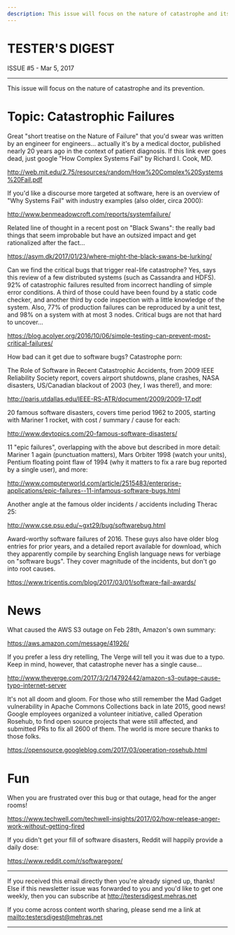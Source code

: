 ```yaml
---
description: This issue will focus on the nature of catastrophe and its prevention.
---
```


TESTER'S DIGEST
===============
ISSUE #5 - Mar 5, 2017

---

This issue will focus on the nature of catastrophe and its prevention.

Topic: Catastrophic Failures
============================

Great "short treatise on the Nature of Failure" that you'd swear was written by an engineer for engineers... actually it's by a medical doctor, published nearly 20 years ago in the context of patient diagnosis. If this link ever goes dead, just google "How Complex Systems Fail" by Richard I. Cook, MD.

<http://web.mit.edu/2.75/resources/random/How%20Complex%20Systems%20Fail.pdf>

If you'd like a discourse more targeted at software, here is an overview of "Why Systems Fail" with industry examples (also older, circa 2000):

<http://www.benmeadowcroft.com/reports/systemfailure/>

Related line of thought in a recent post on "Black Swans": the really bad things that seem improbable but have an outsized impact and get rationalized after the fact...

<https://asym.dk/2017/01/23/where-might-the-black-swans-be-lurking/>

Can we find the critical bugs that trigger real-life catastrophe? Yes, says this review of a few distributed systems (such as Cassandra and HDFS). 92% of catastrophic failures resulted from incorrect handling of simple error conditions. A third of those could have been found by a static code checker, and another third by code inspection with a little knowledge of the system. Also, 77% of production failures can be reproduced by a unit test, and 98% on a system with at most 3 nodes. Critical bugs are not that hard to uncover...

<https://blog.acolyer.org/2016/10/06/simple-testing-can-prevent-most-critical-failures/>

How bad can it get due to software bugs? Catastrophe porn:

The Role of Software in Recent Catastrophic Accidents, from 2009 IEEE Reliability Society report, covers airport shutdowns, plane crashes, NASA disasters, US/Canadian blackout of 2003 (hey, I was there!), and more:

<http://paris.utdallas.edu/IEEE-RS-ATR/document/2009/2009-17.pdf>

20 famous software disasters, covers time period 1962 to 2005, starting with Mariner 1 rocket, with cost / summary / cause for each:

<http://www.devtopics.com/20-famous-software-disasters/>

11 "epic failures", overlapping with the above but described in more detail: Mariner 1 again (punctuation matters), Mars Orbiter 1998 (watch your units), Pentium floating point flaw of 1994 (why it matters to fix a rare bug reported by a single user), and more:

<http://www.computerworld.com/article/2515483/enterprise-applications/epic-failures--11-infamous-software-bugs.html>

Another angle at the famous older incidents / accidents including Therac 25:

<http://www.cse.psu.edu/~gxt29/bug/softwarebug.html>

Award-worthy software failures of 2016. These guys also have older blog entries for prior years, and a detailed report available for download, which they apparently compile by searching English language news for verbiage on "software bugs". They cover magnitude of the incidents, but don't go into root causes.

<https://www.tricentis.com/blog/2017/03/01/software-fail-awards/>

News
====

What caused the AWS S3 outage on Feb 28th, Amazon's own summary:

<https://aws.amazon.com/message/41926/>

If you prefer a less dry retelling, The Verge will tell you it was due to a typo.
Keep in mind, however, that catastrophe never has a single cause...

<http://www.theverge.com/2017/3/2/14792442/amazon-s3-outage-cause-typo-internet-server>

It's not all doom and gloom. For those who still remember the Mad Gadget vulnerability in Apache Commons Collections back in late 2015, good news! Google employees organized a volunteer initiative, called Operation Rosehub, to find open source projects that were still affected, and submitted PRs to fix all 2600 of them. The world is more secure thanks to those folks.

<https://opensource.googleblog.com/2017/03/operation-rosehub.html>

Fun
===

When you are frustrated over this bug or that outage, head for the anger rooms!

<https://www.techwell.com/techwell-insights/2017/02/how-release-anger-work-without-getting-fired>

If you didn't get your fill of software disasters, Reddit will happily provide a daily dose:

<https://www.reddit.com/r/softwaregore/>

---

If you received this email directly then you're already signed up, thanks! Else
if this newsletter issue was forwarded to you and you'd like to get one weekly,
then you can subscribe at <http://testersdigest.mehras.net>

If you come across content worth sharing, please send me a link at
<mailto:testersdigest@mehras.net>

---

